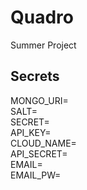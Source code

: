 # Quadro
Summer Project 

## Secrets 

MONGO_URI= <br/>
SALT= <br/>
SECRET= <br />
API_KEY= <br />
CLOUD_NAME= <br />
API_SECRET= <br />
EMAIL= <br />
EMAIL_PW=
